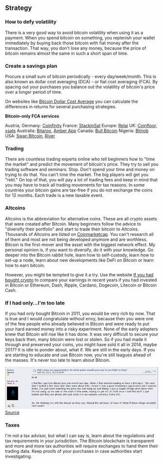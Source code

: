 ## Strategy

### How to defy volatility
There is a very good way to avoid bitcoin volatility when using it as a payment. When you spend bitcoin on something, you replenish your wallet immediately by buying back those bitcoin with fiat money after the transaction. That way, you don't lose any money, because the price of bitcoin remains almost the same in such a short span of time.

### Create a savings plan
Procure a small sum of bitcoin periodically - every day/week/month. This is also known as dollar cost averaging (DCA) - or fiat cost averaging (FCA). By spacing out your purchases you balance out the volatility of bitcoin's price over a longer period of time. 

On websites like [Bitcoin Dollar Cost Average](https://www.bitcoindollarcostaverage.com/) you can calculate the differences in returns for several purchasing strategies. 

**Bitcoin-only FCA services**

Austria, Germany: [Coinfinity](https://coinfinity.co/sparplan/?ref=6716)
France: [StackinSat](https://www.stackinsat.com/)
Europe: [Relai](https://relai.ch/)
UK: [Coinfloor](https://coinfloor.co.uk/hodl/), [xsats](https://xsats.com/)
Australia: [Bitaroo](https://support.bitaroo.com.au/hc/en-au/articles/360042838874-Recurring-Buy-DCA-), [Amber App](https://amber.app/)
Canada: [Bull Bitcoin](https://bullbitcoin.com/)
Nigeria: [Bitnob](https://bitnob.com/)
USA: [Swan Bitcoin](https://www.swanbitcoin.com/), [River](https://river.com/)

### Trading
There are countless trading experts online who tell beginners how to "time the market" and predict the movement of bitcoin's price. They try to sell you trading software and seminars. Stop. Don't spend your time and money on trying to do that. You can't time the market. The big players will get you "rekt." On top of that, you will pay a lot of trading fees and keep in mind that you may have to track all trading movements for tax reasons. In some countries your bitcoin gains are tax-free if you do not exchange the coins for 12 months. Each trade is a new taxable event. 

### Altcoins
Altcoins is the abbreviation for alternative coins. These are all crypto assets that were created after Bitcoin. Many beginners follow the advice to "diversify their portfolio" and start to trade their bitcoin to Altcoins. Thousands of Altcoins are listed on [Coinmarketcap](https://coinmarketcap.com/). You can't research all of them and most are not being developed anymore and are worthless. Bitcoin is the first-mover and the asset with the biggest network effect. My personal opinion is, if you want to diversify, do it with your knowledge. Go deeper into the Bitcoin rabbit hole, learn how to self-custody, learn how to set-up a node, learn about new developments like DeFi on Bitcoin or learn how to earn bitcoin.

However, you might be tempted to give it a try. Use the website [If you had bought crypto](https://ifyouhadboughtcrypto.com/) to compare your earnings in recent years if you had invested in Bitcoin or Ethereum, Dash, Ripple, Cardano, Dogecoin, Litecoin or Bitcoin Cash.

### If I had only...I'm too late
If you had only bought Bitcoin in 2011, you would be very rich by now. That is true and I would congratulate without envy, because then you were one of the few people who already believed in Bitcoin and were ready to put your hard earned money into a risky experiment. None of the early adopters knew that Bitcoin will rise like it has done. It was very difficult to secure your keys back then, many bitcoin were lost or stolen. So if you had made it through and preserved your coins, you might have sold it all in 2014, maybe 2017? It is idle to ponder about, what if. We are still in the early days. If you are starting to educate and use Bitcoin now, you're still leagues ahead of the masses. It's never too late to learn about Bitcoin. 

![Here is someone thinking to be too late in 2013](resources/_too-late.png)
[Source](https://bitcointalk.org/index.php?topic=170725.0)

### Taxes
I'm not a tax advisor, but what I can say is, learn about the regulations and tax requirements in your jurisdiction. The Bitcoin blockchain is transparent and more and more tax authorities will require exchanges to hand them their trading data. Keep proofs of your purchases in case authorities start investigating. 